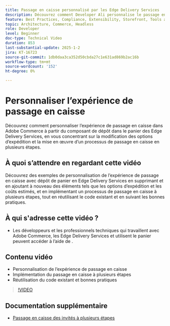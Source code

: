 ```yaml
---
title: Passage en caisse personnalisé par les Edge Delivery Services
description: Découvrez comment Developer Ali personnalise le passage en caisse Adobe Commerce, y compris les options de diffusion et le passage en caisse à plusieurs étapes, en utilisant les bonnes pratiques et la réutilisation du code. ​
feature: Best Practices, Compliance, Extensibility, Storefront, Tools and External Services
topic: Architecture, Commerce, Headless
role: Developer
level: Beginner
doc-type: Technical Video
duration: 853
last-substantial-update: 2025-1-2
jira: KT-16723
source-git-commit: 1db0daa3ca352d50cbda27c1e631ad869b2ac16b
workflow-type: tm+mt
source-wordcount: '152'
ht-degree: 0%

---
```


# Personnaliser l’expérience de passage en caisse

Découvrez comment personnaliser l’expérience de passage en caisse dans Adobe Commerce à partir du composant de dépôt dans le panier des Edge Delivery Services, en vous concentrant sur la modification des options d’expédition et la mise en œuvre d’un processus de passage en caisse en plusieurs étapes.

## À quoi s’attendre en regardant cette vidéo

Découvrez des exemples de personnalisation de l’expérience de passage en caisse avec dépôt de panier en Edge Delivery Services en supprimant et en ajoutant à nouveau des éléments tels que les options d’expédition et les coûts estimés, et en implémentant un processus de passage en caisse à plusieurs étapes, tout en réutilisant le code existant et en suivant les bonnes pratiques. &#x200B;

## À qui s&#39;adresse cette vidéo ?

* Les développeurs et les professionnels techniques qui travaillent avec Adobe Commerce, les Edge Delivery Services et utilisent le panier peuvent accéder à l’aide de .

## Contenu vidéo

* Personnalisation de l’expérience de passage en caisse &#x200B;
* Implémentation du passage en caisse à plusieurs étapes&#x200B;
* Réutilisation du code existant et bonnes pratiques

>[!VIDEO](https://video.tv.adobe.com/v/3442650?learn=on)

## Documentation supplémentaire

* [Passage en caisse des invités à plusieurs étapes](https://experienceleague.adobe.com/developer/commerce/storefront/dropins/checkout/tutorials/multi-step/)
